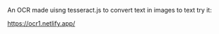 An OCR made uisng tesseract.js to convert text in images to text
try it:

https://ocr1.netlify.app/
